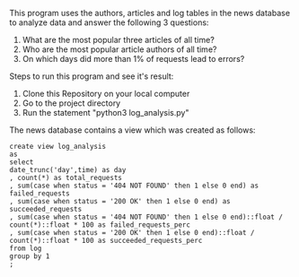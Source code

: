 This program uses the authors, articles and log tables in the news database to analyze data and answer the following 3 questions:

1. What are the most popular three articles of all time?
2. Who are the most popular article authors of all time?
3. On which days did more than 1% of requests lead to errors?

Steps to run this program and see it's result:

1. Clone this Repository on your local computer
2. Go to the project directory
3. Run the statement "python3 log_analysis.py"

The news database contains a view which was created as follows:
```
create view log_analysis
as
select
date_trunc('day',time) as day
, count(*) as total_requests
, sum(case when status = '404 NOT FOUND' then 1 else 0 end) as failed_requests
, sum(case when status = '200 OK' then 1 else 0 end) as succeeded_requests
, sum(case when status = '404 NOT FOUND' then 1 else 0 end)::float / count(*)::float * 100 as failed_requests_perc
, sum(case when status = '200 OK' then 1 else 0 end)::float / count(*)::float * 100 as succeeded_requests_perc
from log 
group by 1
;
```
